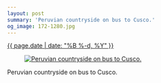 ```yaml
---
layout: post
summary: 'Peruvian countryside on bus to Cusco.'
og_image: 172-1280.jpg
---
```


<div class="post">
 <time>
  <a href="/172">
   {{ page.date | date: "%B %-d, %Y" }}
  </a>
 </time>
 <a href="/172">
  <figure data-taken="11/10/2013">
   <img alt="Peruvian countryside on bus to Cusco." sizes="(min-width: 700px) 50vw, calc(100vw - 2rem)" src="{{ site.assets_url }}/172-640.jpg" srcset="{{ site.assets_url }}/172-1280.jpg 1280w, {{ site.assets_url }}/172-960.jpg 960w, {{ site.assets_url }}/172-640.jpg 640w, {{ site.assets_url }}/172-320.jpg 320w"/>
  </figure>
 </a>
 <span>
  Peruvian countryside on bus to Cusco.
 </span>
</div>
